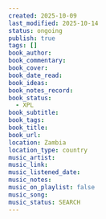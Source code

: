 ```yaml
---
created: 2025-10-09
last_modified: 2025-10-14
status: ongoing
publish: true
tags: []
book_author:
book_commentary:
book_cover:
book_date_read:
book_ideas:
book_notes_record:
book_status:
  - XPL
book_subtitle:
book_tags:
book_title:
book_url:
location: Zambia
location_type: country
music_artist:
music_link:
music_listened_date:
music_notes:
music_on_playlist: false
music_song:
music_status: SEARCH
---
```

